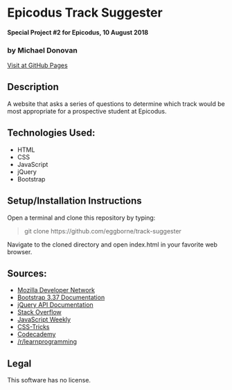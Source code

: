 # Epicodus Track Suggester
#### Special Project #2 for Epicodus, 10 August 2018
### by Michael Donovan

[Visit at GitHub Pages](https://eggborne.github.io/track-suggester)

## Description

A website that asks a series of questions to determine which track would be most appropriate for a prospective student at Epicodus.

## Technologies Used:
* HTML
* CSS
* JavaScript
* jQuery
* Bootstrap

## Setup/Installation Instructions

Open a terminal and clone this repository by typing:

> git clone https://<span></span>github.com/eggborne/track-suggester

Navigate to the cloned directory and open index.html in your favorite web browser.

## Sources:
* [Mozilla Developer Network](https://developer.mozilla.org/)
* [Bootstrap 3.37 Documentation](https://getbootstrap.com/docs/3.3/components/)
* [jQuery API Documentation](https://api.jquery.com/)
* [Stack Overflow](https://stackoverflow.com/)
* [JavaScript Weekly](https://javascriptweekly.com/)
* [CSS-Tricks](https://css-tricks.com/)
* [Codecademy](https://codecademy.com/)
* [/r/learnprogramming](https://reddit.com/r/learnprogramming/)

## Legal

This software has no license.